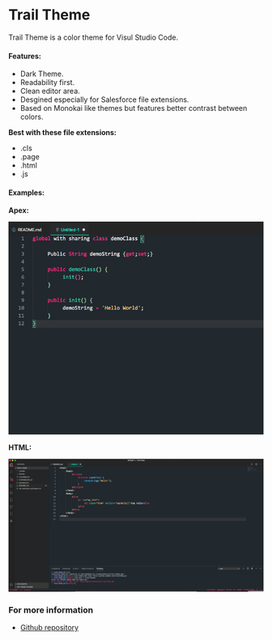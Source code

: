 # Trail Theme

Trail Theme is a color theme for Visul Studio Code.

#### Features:
* Dark Theme.
* Readability first.
* Clean editor area.
* Desgined especially for Salesforce file extensions.
* Based on Monokai like themes but features better contrast between colors.

**Best with these file extensions:**

* .cls
* .page
* .html
* .js

#### Examples:
**Apex:**

![HTML Example](Images/APEX.png)

**HTML:**

![HTML Example](Images/html.png)

### For more information
* [Github repository](https://github.com/Mos-6/vscTrailTheme)